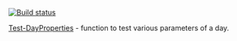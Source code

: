 [![Build status](https://ci.appveyor.com/api/projects/status/w6c8rxysncupqa8p?svg=true)](https://ci.appveyor.com/project/exchange12rocks/ps)

[Test-DayProperties](Test-DayProperties) - function to test various parameters of a day.
